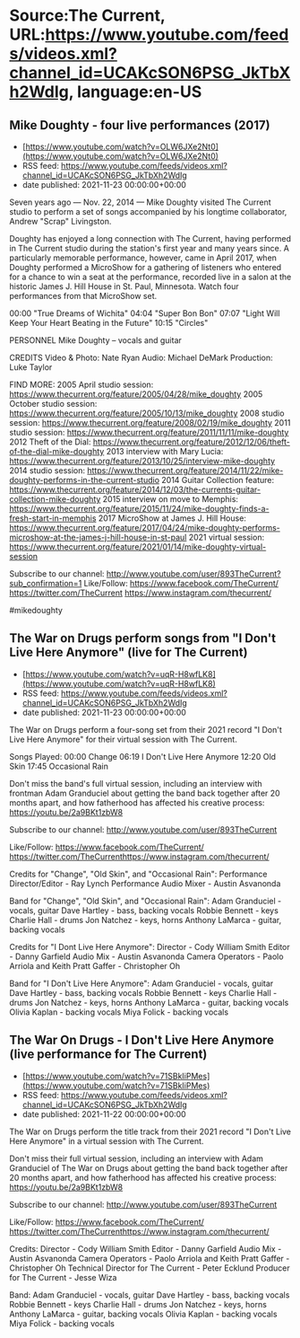 # Source:The Current, URL:https://www.youtube.com/feeds/videos.xml?channel_id=UCAKcSON6PSG_JkTbXh2WdIg, language:en-US

## Mike Doughty - four live performances (2017)
 - [https://www.youtube.com/watch?v=OLW6JXe2Nt0](https://www.youtube.com/watch?v=OLW6JXe2Nt0)
 - RSS feed: https://www.youtube.com/feeds/videos.xml?channel_id=UCAKcSON6PSG_JkTbXh2WdIg
 - date published: 2021-11-23 00:00:00+00:00

Seven years ago — Nov. 22, 2014 — Mike Doughty visited The Current studio to perform a set of songs accompanied by his longtime collaborator, Andrew "Scrap" Livingston.

Doughty has enjoyed a long connection with The Current, having performed in The Current studio during the station's first year and many years since. A particularly memorable performance, however, came in April 2017, when Doughty performed a MicroShow for a gathering of listeners who entered for a chance to win a seat at the performance, recorded live in a salon at the historic James J. Hill House in St. Paul, Minnesota. Watch four performances from that MicroShow set.

00:00 "True Dreams of Wichita"
04:04 "Super Bon Bon"
07:07 "Light Will Keep Your Heart Beating in the Future"
10:15 "Circles"

PERSONNEL
Mike Doughty – vocals and guitar

CREDITS
Video & Photo: Nate Ryan
Audio: Michael DeMark
Production: Luke Taylor

FIND MORE:
2005 April studio session:
https://www.thecurrent.org/feature/2005/04/28/mike_doughty
2005 October studio session:
https://www.thecurrent.org/feature/2005/10/13/mike_doughty
2008 studio session:
https://www.thecurrent.org/feature/2008/02/19/mike_doughty
2011 studio session: https://www.thecurrent.org/feature/2011/11/11/mike-doughty
2012 Theft of the Dial:
https://www.thecurrent.org/feature/2012/12/06/theft-of-the-dial-mike-doughty
2013 interview with Mary Lucia:
https://www.thecurrent.org/feature/2013/10/25/interview-mike-doughty
2014 studio session: https://www.thecurrent.org/feature/2014/11/22/mike-doughty-performs-in-the-current-studio
2014 Guitar Collection feature:
https://www.thecurrent.org/feature/2014/12/03/the-currents-guitar-collection-mike-doughty
2015 interview on move to Memphis:
https://www.thecurrent.org/feature/2015/11/24/mike-doughty-finds-a-fresh-start-in-memphis
2017 MicroShow at James J. Hill House:
https://www.thecurrent.org/feature/2017/04/24/mike-doughty-performs-microshow-at-the-james-j-hill-house-in-st-paul
2021 virtual session:
https://www.thecurrent.org/feature/2021/01/14/mike-doughty-virtual-session


Subscribe to our channel:
http://www.youtube.com/user/893TheCurrent?sub_confirmation=1
Like/Follow:
https://www.facebook.com/TheCurrent/
https://twitter.com/TheCurrent
https://www.instagram.com/thecurrent/

#mikedoughty

## The War on Drugs perform songs from "I Don't Live Here Anymore" (live for The Current)
 - [https://www.youtube.com/watch?v=uqR-H8wfLK8](https://www.youtube.com/watch?v=uqR-H8wfLK8)
 - RSS feed: https://www.youtube.com/feeds/videos.xml?channel_id=UCAKcSON6PSG_JkTbXh2WdIg
 - date published: 2021-11-23 00:00:00+00:00

The War on Drugs perform a four-song set from their 2021 record "I Don't Live Here Anymore" for their virtual session with The Current. 

Songs Played:
00:00 Change
06:19 I Don't Live Here Anymore
12:20 Old Skin
17:45 Occasional Rain

Don't miss the band's full virtual session, including an interview with frontman Adam Granduciel about getting the band back together after 20 months apart, and how fatherhood has affected his creative process: https://youtu.be/2a9BKt1zbW8

Subscribe to our channel:
http://www.youtube.com/user/893TheCurrent

Like/Follow:
https://www.facebook.com/TheCurrent/​​​​
https://twitter.com/TheCurrent​​​​
https://www.instagram.com/thecurrent/

Credits for "Change", "Old Skin", and "Occasional Rain":
Performance Director/Editor - Ray Lynch
Performance Audio Mixer - Austin Asvanonda

Band for "Change", "Old Skin", and "Occasional Rain":
Adam Granduciel - vocals, guitar
Dave Hartley - bass, backing vocals
Robbie Bennett - keys
Charlie Hall - drums
Jon Natchez - keys, horns
Anthony LaMarca - guitar, backing vocals

Credits for "I Dont Live Here Anymore":
Director - Cody William Smith
Editor -  Danny Garfield
Audio Mix - Austin Asvanonda 
Camera Operators - Paolo Arriola and Keith Pratt
Gaffer - Christopher Oh

Band for "I Don't Live Here Anymore":
Adam Granduciel - vocals, guitar
Dave Hartley - bass, backing vocals
Robbie Bennett - keys
Charlie Hall - drums
Jon Natchez - keys, horns
Anthony LaMarca - guitar, backing vocals
Olivia Kaplan - backing vocals
Miya Folick - backing vocals

## The War On Drugs - I Don't Live Here Anymore (live performance for The Current)
 - [https://www.youtube.com/watch?v=71SBkIiPMes](https://www.youtube.com/watch?v=71SBkIiPMes)
 - RSS feed: https://www.youtube.com/feeds/videos.xml?channel_id=UCAKcSON6PSG_JkTbXh2WdIg
 - date published: 2021-11-22 00:00:00+00:00

The War on Drugs perform the title track from their 2021 record "I Don't Live Here Anymore" in a virtual session with The Current. 

Don't miss their full virtual session, including an interview with Adam Granduciel of The War on Drugs about getting the band back together after 20 months apart, and how fatherhood has affected his creative process: https://youtu.be/2a9BKt1zbW8

Subscribe to our channel:
http://www.youtube.com/user/893TheCurrent

Like/Follow:
https://www.facebook.com/TheCurrent/​​​​
https://twitter.com/TheCurrent​​​​
https://www.instagram.com/thecurrent/

Credits:
Director - Cody William Smith
Editor -  Danny Garfield
Audio Mix - Austin Asvanonda 
Camera Operators - Paolo Arriola and Keith Pratt
Gaffer - Christopher Oh
Technical Director for The Current - Peter Ecklund
Producer for The Current - Jesse Wiza

Band:
Adam Granduciel - vocals, guitar
Dave Hartley - bass, backing vocals
Robbie Bennett - keys
Charlie Hall - drums
Jon Natchez - keys, horns
Anthony LaMarca - guitar, backing vocals
Olivia Kaplan - backing vocals
Miya Folick - backing vocals

